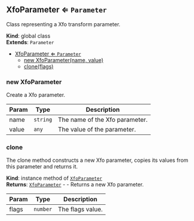<a name="XfoParameter"></a>

## XfoParameter ⇐ <code>Parameter</code>
Class representing a Xfo transform parameter.

**Kind**: global class  
**Extends**: <code>Parameter</code>  

* [XfoParameter ⇐ <code>Parameter</code>](#XfoParameter)
    * [new XfoParameter(name, value)](#new-XfoParameter)
    * [clone(flags)](#clone)

<a name="new_XfoParameter_new"></a>

### new XfoParameter
Create a Xfo parameter.


| Param | Type | Description |
| --- | --- | --- |
| name | <code>string</code> | The name of the Xfo parameter. |
| value | <code>any</code> | The value of the parameter. |

<a name="XfoParameter+clone"></a>

### clone
The clone method constructs a new Xfo parameter, copies its valuesfrom this parameter and returns it.

**Kind**: instance method of [<code>XfoParameter</code>](#XfoParameter)  
**Returns**: [<code>XfoParameter</code>](#XfoParameter) - - Returns a new Xfo parameter.  

| Param | Type | Description |
| --- | --- | --- |
| flags | <code>number</code> | The flags value. |

